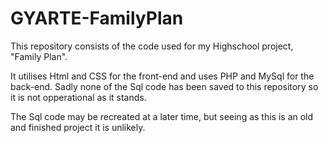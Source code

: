 # GYARTE-FamilyPlan
This repository consists of the code used for my Highschool project, "Family Plan".

It utilises Html and CSS for the front-end and uses PHP and MySql for the back-end. Sadly none of the Sql code has been saved to this repository so it is not opperational as it stands.

The Sql code may be recreated at a later time, but seeing as this is an old and finished project it is unlikely.
